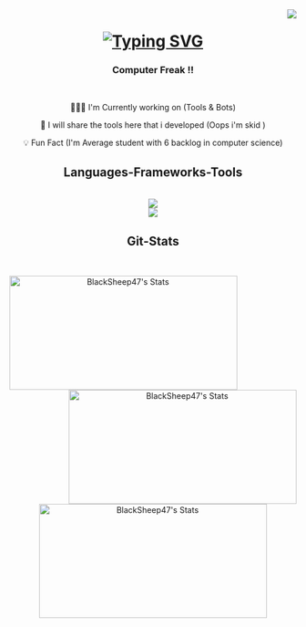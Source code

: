 <img align="right" src="https://badges.pufler.dev/visits/BlackSheep47/BlackSheep47" />

<h1 align="center">
  <a href="https://git.io/typing-svg">
    <img src="https://readme-typing-svg.herokuapp.com?font=Righteous&size=35&center=true&vCenter=true&duration=2500&pause=500&width=435&lines=Hello+Nerds!;I'm+Ayush+Vaid;Peace+%E2%9C%8C" alt="Typing SVG" />
  </a>
</h1>


<h3 align="center">
  Computer Freak !! 
</h3>
<br/>

<div align="center">
  
  👨🏻‍💻 I'm Currently working on (Tools & Bots)
  
  🤖 I will share the tools here that i developed  (Oops i'm skid )
  
  💡 Fun Fact (I'm Average student with 6 backlog in computer science)
  
</div>

<h2 align="center"> Languages-Frameworks-Tools </h2>
<br/>

<div align="center">
 <a href="https://skillicons.dev">
  <img src="https://skillicons.dev/icons?i=unity,androidstudio,blender,html,css,unreal,pr"/><br>
   <img src="https://skillicons.dev/icons?i=js,kali,linux,ps,py,bash,discord"/>
   </a>
   </div>

<h2 align="center"> Git-Stats </h2>
<br/>

<div align="center">
  
<img align="left"
  src="https://github-readme-stats.vercel.app/api?username=BlackSheep47&theme=dark&show_icons=true&hide_border=true&count_private=true" 
  alt="BlackSheep47's Stats" 
  style="width: 400px; height: 200px;"/>
 
<img align="right"
  src="https://github-readme-streak-stats.herokuapp.com/?user=BlackSheep47&theme=dark&hide_border=true" 
  alt="BlackSheep47's Stats" 
  style="width: 400px; height: 200px;"/>
</div>


  
<div align="center">


<img align="center"
  src="https://github-readme-stats.vercel.app/api/top-langs/?username=BlackSheep47&theme=dark&show_icons=true&hide_border=true&layout=compact" 
  alt="BlackSheep47's Stats" 
  style="width: 400px; height: 200px;"/>

</div>



